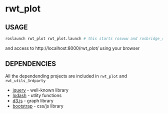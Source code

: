 rwt_plot
========

USAGE
-----
```sh
roslaunch rwt_plot rwt_plot.launch # this starts roswww and rosbridge_server
```

and access to http://localhost:8000/rwt_plot/ using your browser

DEPENDENCIES
------------
All the dependending projects are included in `rwt_plot` and `rwt_utils_3rdparty`

* [jquery](http://jquery.com) - well-known library
* [lodash](https://github.com/lodash/lodash) - utlity functions
* [d3.js](http://d3js.org/) - graph library
* [bootstrap](http://getbootstrap.com) - css/js library
